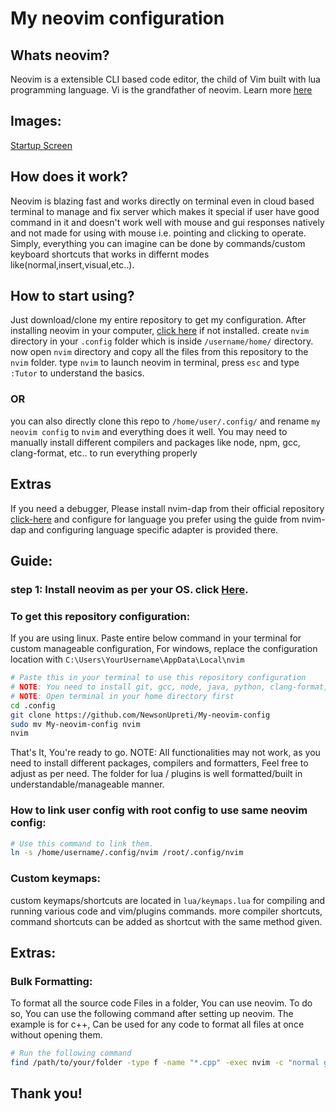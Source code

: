 # My neovim configuration

## Whats neovim?

Neovim is a extensible CLI based code editor, the child of Vim built with lua programming language. Vi is the grandfather of neovim. Learn more [here](https://neovim.io/)

## Images:

[Startup Screen](https://github.com/NewsonUpreti/My-neovim-config/blob/a5ae3a9454fe92205c51f652d336610762ec1546/lua/img/editor.png)

## How does it work?

Neovim is blazing fast and works directly on terminal even in cloud based terminal to manage and fix server which makes it special if user have good command in it and doesn't work well with mouse and gui responses natively and not made for using with mouse i.e. pointing and clicking to operate. Simply, everything you can imagine can be done by commands/custom keyboard shortcuts that works in differnt modes like(normal,insert,visual,etc..).

## How to start using?

Just download/clone my entire repository to get my configuration. After installing neovim in your computer, [click here](https://github.com/neovim/neovim/blob/master/INSTALL.md) if not installed. create `nvim` directory in your `.config` folder which is inside `/username/home/` directory. now open `nvim` directory and copy all the files from this repository to the `nvim` folder. type `nvim` to launch neovim in terminal, press `esc` and type `:Tutor` to understand the basics.

### OR

you can also directly clone this repo to `/home/user/.config/` and rename `my neovim config` to `nvim` and everything does it well. You may need to manually install different compilers and packages like node, npm, gcc, clang-format, etc.. to run everything properly

## Extras

If you need a debugger, Please install nvim-dap from their official repository [click-here](https://github.com/mfussenegger/nvim-dap) and configure for language you prefer using the guide from nvim-dap and configuring language specific adapter is provided there.

## Guide:

### step 1: Install neovim as per your OS. click [Here](https://github.com/neovim/neovim/blob/master/INSTALL.md).

### To get this repository configuration:

If you are using linux. Paste entire below command in your terminal for custom manageable configuration, For windows, replace the configuration location with `C:\Users\YourUsername\AppData\Local\nvim`

```bash
# Paste this in your terminal to use this repository configuration
# NOTE: You need to install git, gcc, node, java, python, clang-format, astyle, npm, R, Rust, etc.. to get all the functionality from this configuration.
# NOTE: Open terminal in your home directory first
cd .config
git clone https://github.com/NewsonUpreti/My-neovim-config
sudo mv My-neovim-config nvim
nvim
```

That's It, You're ready to go.
NOTE: All functionalities may not work, as you need to install different packages, compilers and formatters, Feel free to adjust as per need. The folder for lua / plugins is well formatted/built in understandable/manageable manner.

### How to link user config with root config to use same neovim config:

```bash
# Use this command to link them.
ln -s /home/username/.config/nvim /root/.config/nvim
```

### Custom keymaps:

custom keymaps/shortcuts are located in `lua/keymaps.lua` for compiling and running various code and vim/plugins commands. more compiler shortcuts, command shortcuts can be added as shortcut with the same method given.

## Extras:

### Bulk Formatting:

To format all the source code Files in a folder, You can use neovim. To do so, You can use the following command after setting up neovim. The example is for c++, Can be used for any code to format all files at once without opening them.

```bash
# Run the following command
find /path/to/your/folder -type f -name "*.cpp" -exec nvim -c "normal gg=G" -c "wq" {} \;
```

## Thank you!
